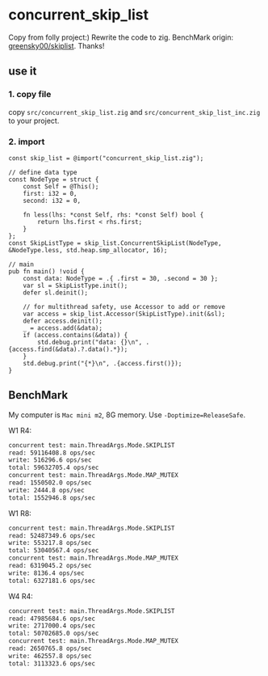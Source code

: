 # concurrent_skip_list

Copy from folly project:) Rewrite the code to zig.
BenchMark origin: [greensky00/skiplist](https://github.com/greensky00/skiplist.git). Thanks!

## use it

### 1. copy file

copy `src/concurrent_skip_list.zig` and `src/concurrent_skip_list_inc.zig` to your project.

### 2. import

```zig
const skip_list = @import("concurrent_skip_list.zig");

// define data type
const NodeType = struct {
    const Self = @This();
    first: i32 = 0,
    second: i32 = 0,

    fn less(lhs: *const Self, rhs: *const Self) bool {
        return lhs.first < rhs.first;
    }
};
const SkipListType = skip_list.ConcurrentSkipList(NodeType, &NodeType.less, std.heap.smp_allocator, 16);

// main
pub fn main() !void {
    const data: NodeType = .{ .first = 30, .second = 30 };
    var sl = SkipListType.init();
    defer sl.deinit();

    // for multithread safety, use Accessor to add or remove
    var access = skip_list.Accessor(SkipListType).init(&sl);
    defer access.deinit();
    _ = access.add(&data);
    if (access.contains(&data)) {
        std.debug.print("data: {}\n", .{access.find(&data).?.data().*});
    }
    std.debug.print("{*}\n", .{access.first()});
}
```

## BenchMark

My computer is `Mac mini m2`, 8G memory. Use `-Doptimize=ReleaseSafe`.

W1 R4:

```bash
concurrent test: main.ThreadArgs.Mode.SKIPLIST
read: 59116408.8 ops/sec
write: 516296.6 ops/sec
total: 59632705.4 ops/sec
concurrent test: main.ThreadArgs.Mode.MAP_MUTEX
read: 1550502.0 ops/sec
write: 2444.8 ops/sec
total: 1552946.8 ops/sec
```

W1 R8:

```bash
concurrent test: main.ThreadArgs.Mode.SKIPLIST
read: 52487349.6 ops/sec
write: 553217.8 ops/sec
total: 53040567.4 ops/sec
concurrent test: main.ThreadArgs.Mode.MAP_MUTEX
read: 6319045.2 ops/sec
write: 8136.4 ops/sec
total: 6327181.6 ops/sec
```

W4 R4:

```bash
concurrent test: main.ThreadArgs.Mode.SKIPLIST
read: 47985684.6 ops/sec
write: 2717000.4 ops/sec
total: 50702685.0 ops/sec
concurrent test: main.ThreadArgs.Mode.MAP_MUTEX
read: 2650765.8 ops/sec
write: 462557.8 ops/sec
total: 3113323.6 ops/sec
```
